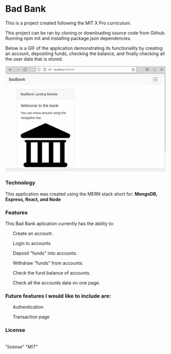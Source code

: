 <h1>Bad Bank</h1>

This is a project created following the MIT X Pro curriculum.

This project can be ran by cloning or downloading source code from Github. Running npm init and installing package.json dependencies.

Below is a GIF of the application demonstrating its functionality by creating an account, depositing funds, checking the balance, and finally checking all the user data that is stored.

![](public/badBank.gif)

<h3>Technology </h3>

This application was created using the MERN stack short for:
<b>MongoDB, Express, React, and Node</b>


<h3>Features</h3>

This Bad Bank aplication currently has the ability to:
<ul>
Create an account.
</ul>
<ul>
Login to accounts.
</ul>
<ul>
Deposit "funds" into accounts.
</ul>
<ul>
Withdraw "funds" from accounts.
</ul>
<ul>
Check the fund balance of accounts.
</ul>
<ul>
Check all the accounts data on one page.
</ul>

<h3>Future features I would like to  include are:</h3>
<ul>
Authentication
</ul>
<ul>
Transaction page
</ul>
<h3>License</h3>
<br>
"license" "MIT"
